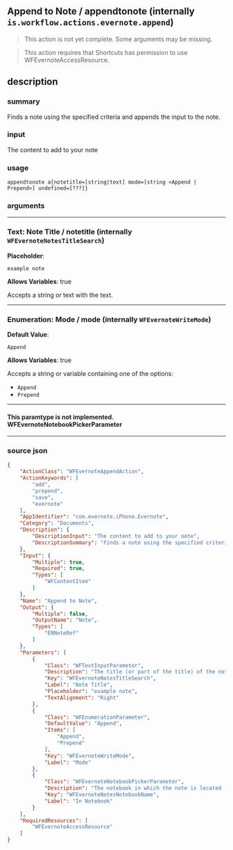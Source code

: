 
## Append to Note / appendtonote (internally `is.workflow.actions.evernote.append`)

> This action is not yet complete. Some arguments may be missing.

> This action requires that Shortcuts has permission to use WFEvernoteAccessResource.


## description

### summary

Finds a note using the specified criteria and appends the input to the note.


### input

The content to add to your note


### usage
```
appendtonote a{notetitle=[string|text] mode=[string <Append | Prepend>] undefined=[???]}
```

### arguments

---

### Text: Note Title / notetitle (internally `WFEvernoteNotesTitleSearch`)
**Placeholder**:
```
example note
```
**Allows Variables**: true



Accepts a string 
or text
with the text.

---

### Enumeration: Mode / mode (internally `WFEvernoteWriteMode`)
**Default Value**:
```
Append
```
**Allows Variables**: true



Accepts a string 
or variable
containing one of the options:

- `Append`
- `Prepend`

---

#### This paramtype is not implemented. WFEvernoteNotebookPickerParameter

---

### source json

```json
{
	"ActionClass": "WFEvernoteAppendAction",
	"ActionKeywords": [
		"add",
		"prepend",
		"save",
		"evernote"
	],
	"AppIdentifier": "com.evernote.iPhone.Evernote",
	"Category": "Documents",
	"Description": {
		"DescriptionInput": "The content to add to your note",
		"DescriptionSummary": "Finds a note using the specified criteria and appends the input to the note."
	},
	"Input": {
		"Multiple": true,
		"Required": true,
		"Types": [
			"WFContentItem"
		]
	},
	"Name": "Append to Note",
	"Output": {
		"Multiple": false,
		"OutputName": "Note",
		"Types": [
			"ENNoteRef"
		]
	},
	"Parameters": [
		{
			"Class": "WFTextInputParameter",
			"Description": "The title (or part of the title) of the note to append to",
			"Key": "WFEvernoteNotesTitleSearch",
			"Label": "Note Title",
			"Placeholder": "example note",
			"TextAlignment": "Right"
		},
		{
			"Class": "WFEnumerationParameter",
			"DefaultValue": "Append",
			"Items": [
				"Append",
				"Prepend"
			],
			"Key": "WFEvernoteWriteMode",
			"Label": "Mode"
		},
		{
			"Class": "WFEvernoteNotebookPickerParameter",
			"Description": "The notebook in which the note is located (optional)",
			"Key": "WFEvernoteNotesNotebookName",
			"Label": "In Notebook"
		}
	],
	"RequiredResources": [
		"WFEvernoteAccessResource"
	]
}
```
